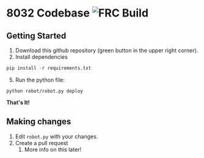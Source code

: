 # 8032 Codebase ![FRC Build](https://github.com/redshiftrobotics/8032/workflows/FRC%20Build/badge.svg?branch=master)

## Getting Started

1. Download this github repository (green button in the upper right corner).
2. Install dependencies
```python
pip install -r requirements.txt
```

5. Run the python file:
```
python robot/robot.py deploy
```

**That's It!**

## Making changes

1. Edit `robot.py` with your changes.
2. Create a pull request
   1. More info on this later!
